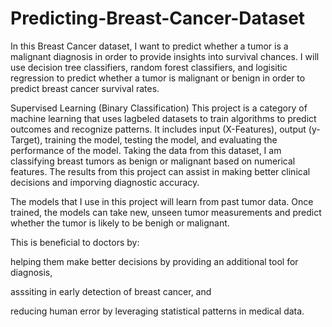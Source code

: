 # Predicting-Breast-Cancer-Dataset

In this Breast Cancer dataset, I want to predict whether a tumor is a malignant diagnosis in order to provide insights into survival chances. I will use decision tree classifiers, random forest classifiers, and logisitic regression to predict whether a tumor is malignant or benign in order to predict breast cancer survival rates.

Supervised Learning (Binary Classification)
This project is a category of machine learning that uses lagbeled datasets to train algorithms to predict outcomes and recognize patterns. It includes input (X-Features), output (y-Target), training the model, testing the model, and evaluating the performance of the model. Taking the data from this dataset, I am classifying breast tumors as benign or malignant based on numerical features. The results from this project can assist in making better clinical decisions and imporving diagnostic accuracy.

The models that I use in this project will learn from past tumor data. Once trained, the models can take new, unseen tumor measurements and predict whether the tumor is likely to be benigh or malignant.

This is beneficial to doctors by:

helping them make better decisions by providing an additional tool for diagnosis,

asssiting in early detection of breast cancer, and

reducing human error by leveraging statistical patterns in medical data.
